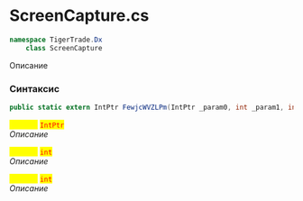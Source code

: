 
# ScreenCapture.cs
```csharp
namespace TigerTrade.Dx  
    class ScreenCapture
```

Описание

### Синтаксис
```csharp
public static extern IntPtr FewjcWVZLPm(IntPtr _param0, int _param1, int _param2)
```

<mark style="color:yellow;">**`_param0`**</mark> <mark style="color:red;">`IntPtr`</mark>  
 *Описание*  
  
<mark style="color:yellow;">**`_param1`**</mark> <mark style="color:red;">`int`</mark>  
 *Описание*  
  
<mark style="color:yellow;">**`_param2`**</mark> <mark style="color:red;">`int`</mark>  
 *Описание*  
  

                    
                    